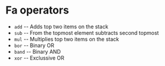 # Fa operators

- `add` -- Adds top two items on the stack
- `sub` -- From the topmost element subtracts second topmost
- `mul` -- Multiplies top two items on the stack
- `bor` -- Binary OR
- `band` -- Binary AND
- `xor` -- Exclussive OR
